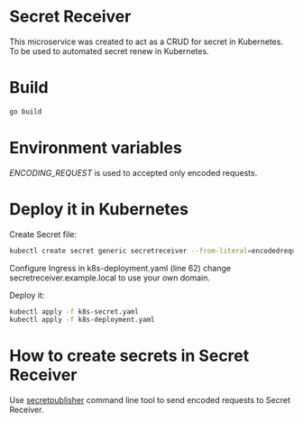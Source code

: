 Secret Receiver
===============

This microservice was created to act as a CRUD for secret in Kubernetes. To be used to automated secret renew in Kubernetes.


# Build

```sh
go build
```

# Environment variables

*ENCODING_REQUEST* is used to accepted only encoded requests.

# Deploy it in Kubernetes

Create Secret file:
```sh
kubectl create secret generic secretreceiver --from-literal=encodedrequest=LONGHASH --dry-run -o yaml > k8s-secret.yaml
```

Configure Ingress in k8s-deployment.yaml (line 62) change secretreceiver.example.local to use your own domain.

Deploy it:
```sh
kubectl apply -f k8s-secret.yaml
kubectl apply -f k8s-deployment.yaml
```

# How to create secrets in Secret Receiver

Use [secretpublisher][1] command line tool to send encoded requests to Secret Receiver.



[1]: [https://github.com/betorvs/secretpublisher]